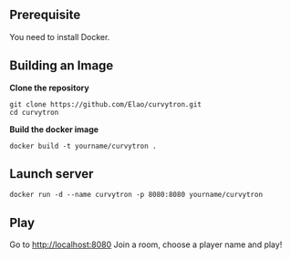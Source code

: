 ## Prerequisite

You need to install Docker.

## Building an Image

__Clone the repository__

    git clone https://github.com/Elao/curvytron.git
    cd curvytron

__Build the docker image__

    docker build -t yourname/curvytron .

## Launch server

    docker run -d --name curvytron -p 8080:8080 yourname/curvytron

## Play

Go to [http://localhost:8080](http://localhost:8080/)
Join a room, choose a player name and play!
